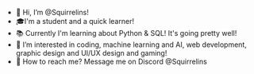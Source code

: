- 👋 Hi, I’m @Squirrelins!
- 🎓I'm a student and a quick learner!
- 📚 Currently I'm learning about Python & SQL! It's going pretty well!
- 👀 I’m interested in coding, machine learning and AI, web development, graphic design and UI/UX design and gaming!
- 💬 How to reach me? Message me on Discord @Squirrelins

